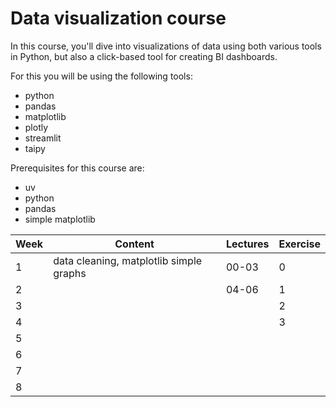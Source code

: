 # Data visualization course

In this course, you'll dive into visualizations of data using both various tools in Python, but also a click-based tool for creating BI dashboards.

For this you will be using the following tools:

- python
- pandas
- matplotlib
- plotly
- streamlit
- taipy

Prerequisites for this course are:

- uv
- python
- pandas
- simple matplotlib

| **Week** | **Content**                             | **Lectures** | **Exercise** |
| -------- | --------------------------------------- | ------------ | ------------ |
| 1        | data cleaning, matplotlib simple graphs | 00-03        | 0            |
| 2        |                                         | 04-06        | 1            |
| 3        |                                         |              | 2            |
| 4        |                                         |              | 3            |
| 5        |                                         |              |              |
| 6        |                                         |              |              |
| 7        |                                         |              |              |
| 8        |                                         |              |              |
